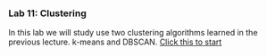 ### Lab 11: Clustering 
In this lab we will study use two clustering algorithms learned in the previous lecture. k-means and DBSCAN.
[Click this to start](11_Clustering.ipynb)